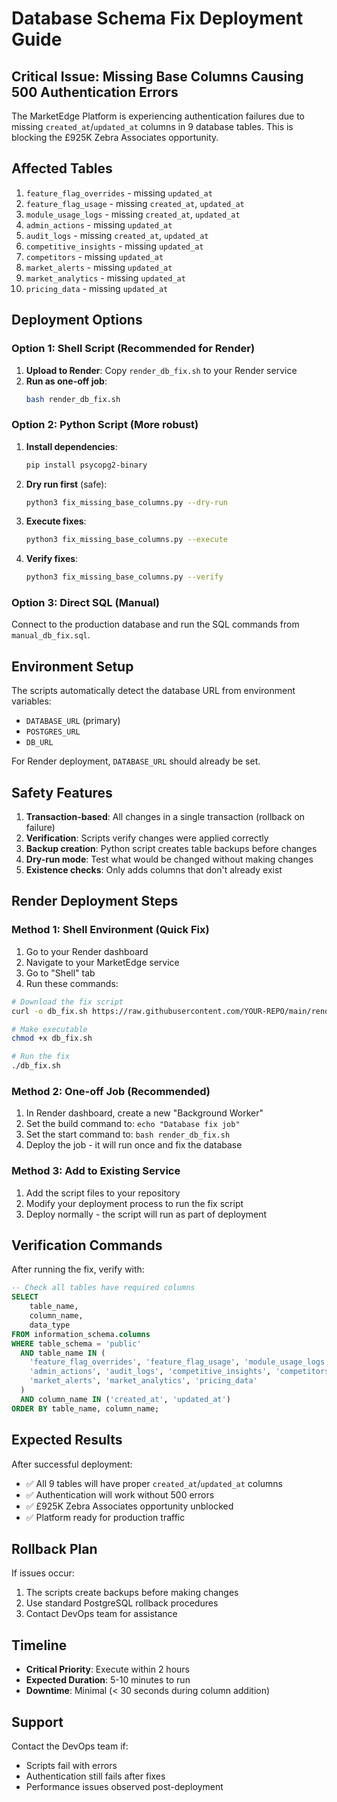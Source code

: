 # Database Schema Fix Deployment Guide

## Critical Issue: Missing Base Columns Causing 500 Authentication Errors

The MarketEdge Platform is experiencing authentication failures due to missing `created_at`/`updated_at` columns in 9 database tables. This is blocking the £925K Zebra Associates opportunity.

## Affected Tables

1. `feature_flag_overrides` - missing `updated_at`
2. `feature_flag_usage` - missing `created_at`, `updated_at` 
3. `module_usage_logs` - missing `created_at`, `updated_at`
4. `admin_actions` - missing `updated_at`
5. `audit_logs` - missing `created_at`, `updated_at`
6. `competitive_insights` - missing `updated_at`
7. `competitors` - missing `updated_at`
8. `market_alerts` - missing `updated_at`
9. `market_analytics` - missing `updated_at`
10. `pricing_data` - missing `updated_at`

## Deployment Options

### Option 1: Shell Script (Recommended for Render)

1. **Upload to Render**: Copy `render_db_fix.sh` to your Render service
2. **Run as one-off job**:
   ```bash
   bash render_db_fix.sh
   ```

### Option 2: Python Script (More robust)

1. **Install dependencies**: 
   ```bash
   pip install psycopg2-binary
   ```

2. **Dry run first** (safe):
   ```bash
   python3 fix_missing_base_columns.py --dry-run
   ```

3. **Execute fixes**:
   ```bash
   python3 fix_missing_base_columns.py --execute
   ```

4. **Verify fixes**:
   ```bash
   python3 fix_missing_base_columns.py --verify
   ```

### Option 3: Direct SQL (Manual)

Connect to the production database and run the SQL commands from `manual_db_fix.sql`.

## Environment Setup

The scripts automatically detect the database URL from environment variables:
- `DATABASE_URL` (primary)
- `POSTGRES_URL` 
- `DB_URL`

For Render deployment, `DATABASE_URL` should already be set.

## Safety Features

1. **Transaction-based**: All changes in a single transaction (rollback on failure)
2. **Verification**: Scripts verify changes were applied correctly
3. **Backup creation**: Python script creates table backups before changes
4. **Dry-run mode**: Test what would be changed without making changes
5. **Existence checks**: Only adds columns that don't already exist

## Render Deployment Steps

### Method 1: Shell Environment (Quick Fix)

1. Go to your Render dashboard
2. Navigate to your MarketEdge service
3. Go to "Shell" tab
4. Run these commands:

```bash
# Download the fix script
curl -o db_fix.sh https://raw.githubusercontent.com/YOUR-REPO/main/render_db_fix.sh

# Make executable
chmod +x db_fix.sh

# Run the fix
./db_fix.sh
```

### Method 2: One-off Job (Recommended)

1. In Render dashboard, create a new "Background Worker"
2. Set the build command to: `echo "Database fix job"`
3. Set the start command to: `bash render_db_fix.sh`
4. Deploy the job - it will run once and fix the database

### Method 3: Add to Existing Service

1. Add the script files to your repository
2. Modify your deployment process to run the fix script
3. Deploy normally - the script will run as part of deployment

## Verification Commands

After running the fix, verify with:

```sql
-- Check all tables have required columns
SELECT 
    table_name,
    column_name,
    data_type
FROM information_schema.columns 
WHERE table_schema = 'public' 
  AND table_name IN (
    'feature_flag_overrides', 'feature_flag_usage', 'module_usage_logs',
    'admin_actions', 'audit_logs', 'competitive_insights', 'competitors',
    'market_alerts', 'market_analytics', 'pricing_data'
  )
  AND column_name IN ('created_at', 'updated_at')
ORDER BY table_name, column_name;
```

## Expected Results

After successful deployment:
- ✅ All 9 tables will have proper `created_at`/`updated_at` columns
- ✅ Authentication will work without 500 errors
- ✅ £925K Zebra Associates opportunity unblocked
- ✅ Platform ready for production traffic

## Rollback Plan

If issues occur:
1. The scripts create backups before making changes
2. Use standard PostgreSQL rollback procedures
3. Contact DevOps team for assistance

## Timeline

- **Critical Priority**: Execute within 2 hours
- **Expected Duration**: 5-10 minutes to run
- **Downtime**: Minimal (< 30 seconds during column addition)

## Support

Contact the DevOps team if:
- Scripts fail with errors
- Authentication still fails after fixes
- Performance issues observed post-deployment